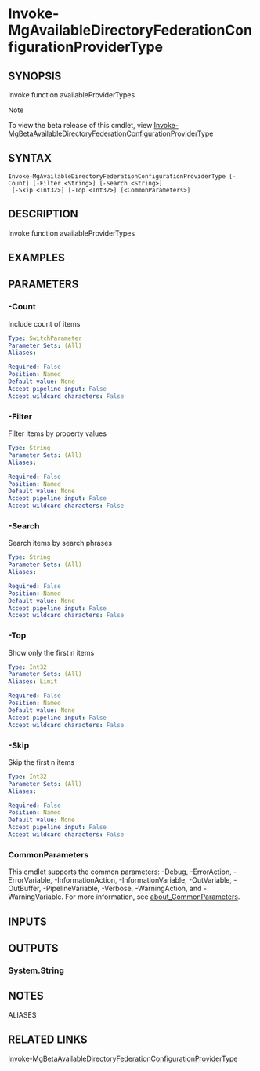 ﻿---
external help file: Microsoft.Graph.Identity.DirectoryManagement-help.xml
Module Name: Microsoft.Graph.Identity.DirectoryManagement
online version: https://learn.microsoft.com/powershell/module/microsoft.graph.identity.directorymanagement/invoke-mgavailabledirectoryfederationconfigurationprovidertype
schema: 2.0.0
---

# Invoke-MgAvailableDirectoryFederationConfigurationProviderType

## SYNOPSIS
Invoke function availableProviderTypes

> [!NOTE]
> To view the beta release of this cmdlet, view [Invoke-MgBetaAvailableDirectoryFederationConfigurationProviderType](/powershell/module/Microsoft.Graph.Beta.Identity.DirectoryManagement/Invoke-MgBetaAvailableDirectoryFederationConfigurationProviderType?view=graph-powershell-beta)

## SYNTAX

```
Invoke-MgAvailableDirectoryFederationConfigurationProviderType [-Count] [-Filter <String>] [-Search <String>]
 [-Skip <Int32>] [-Top <Int32>] [<CommonParameters>]
```

## DESCRIPTION
Invoke function availableProviderTypes

## EXAMPLES

## PARAMETERS

### -Count
Include count of items

```yaml
Type: SwitchParameter
Parameter Sets: (All)
Aliases:

Required: False
Position: Named
Default value: None
Accept pipeline input: False
Accept wildcard characters: False
```

### -Filter
Filter items by property values

```yaml
Type: String
Parameter Sets: (All)
Aliases:

Required: False
Position: Named
Default value: None
Accept pipeline input: False
Accept wildcard characters: False
```

### -Search
Search items by search phrases

```yaml
Type: String
Parameter Sets: (All)
Aliases:

Required: False
Position: Named
Default value: None
Accept pipeline input: False
Accept wildcard characters: False
```

### -Top
Show only the first n items

```yaml
Type: Int32
Parameter Sets: (All)
Aliases: Limit

Required: False
Position: Named
Default value: None
Accept pipeline input: False
Accept wildcard characters: False
```

### -Skip
Skip the first n items

```yaml
Type: Int32
Parameter Sets: (All)
Aliases:

Required: False
Position: Named
Default value: None
Accept pipeline input: False
Accept wildcard characters: False
```

### CommonParameters
This cmdlet supports the common parameters: -Debug, -ErrorAction, -ErrorVariable, -InformationAction, -InformationVariable, -OutVariable, -OutBuffer, -PipelineVariable, -Verbose, -WarningAction, and -WarningVariable. For more information, see [about_CommonParameters](http://go.microsoft.com/fwlink/?LinkID=113216).

## INPUTS

## OUTPUTS

### System.String
## NOTES

ALIASES

## RELATED LINKS

[Invoke-MgBetaAvailableDirectoryFederationConfigurationProviderType](/powershell/module/Microsoft.Graph.Beta.Identity.DirectoryManagement/Invoke-MgBetaAvailableDirectoryFederationConfigurationProviderType?view=graph-powershell-beta)

